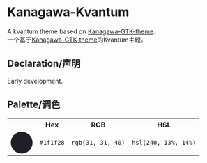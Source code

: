 # Kanagawa-Kvantum  
A kvantum theme based on [Kanagawa-GTK-theme](https://github.com/Fausto-Korpsvart/Kanagawa-GKT-Theme).  
一个基于[Kanagawa-GTK-theme](https://github.com/Fausto-Korpsvart/Kanagawa-GKT-Theme)的Kvantum主题。  

## Declaration/声明  
Early development.

## Palette/调色  
<table>
  <tr>
    <th></th>
		<th>Hex</th>
		<th>RGB</th>
		<th>HSL</th>
  </tr>
  <tr>
		<td><div style="background-color:#1f1f28; width:50px; height:50px; border-radius:50%;"></div></td>
		<td><code>#1f1f28</code></td>
		<td><code>rgb(31, 31, 40)</code></td>
		<td><code>hsl(240, 13%, 14%)</code></td>
	</tr>
</table>
